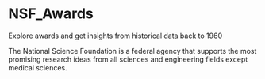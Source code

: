 # NSF_Awards
Explore awards and get insights from historical data back to 1960

The National Science Foundation is a federal agency that supports the most promising research ideas from all sciences and engineering fields except medical sciences.
